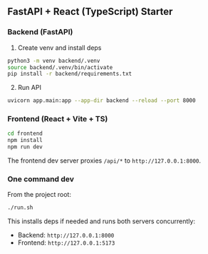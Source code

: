 ## FastAPI + React (TypeScript) Starter

### Backend (FastAPI)
1) Create venv and install deps
```bash
python3 -m venv backend/.venv
source backend/.venv/bin/activate
pip install -r backend/requirements.txt
```
2) Run API
```bash
uvicorn app.main:app --app-dir backend --reload --port 8000
```

### Frontend (React + Vite + TS)
```bash
cd frontend
npm install
npm run dev
```

The frontend dev server proxies `/api/*` to `http://127.0.0.1:8000`.

### One command dev
From the project root:
```bash
./run.sh
```
This installs deps if needed and runs both servers concurrently:
- Backend: `http://127.0.0.1:8000`
- Frontend: `http://127.0.0.1:5173`


